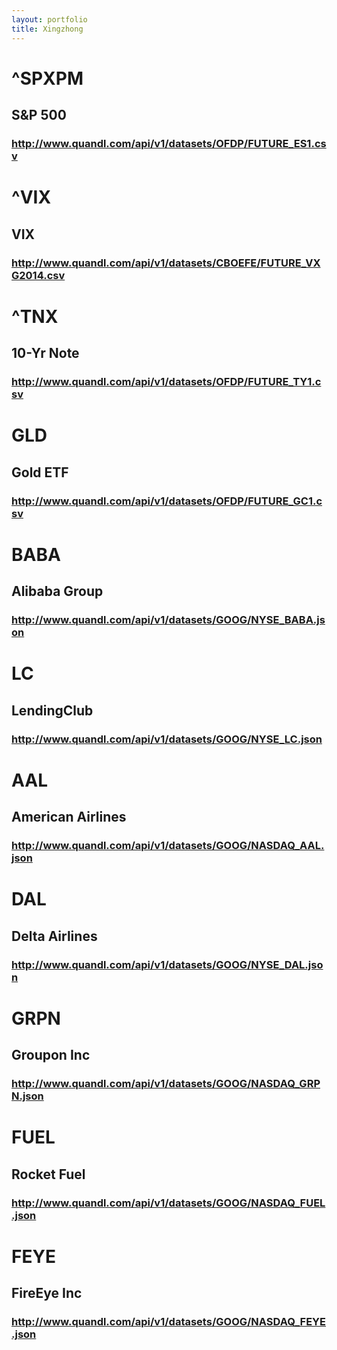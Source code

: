 ```yaml
---
layout: portfolio
title: Xingzhong
---
```


# ^SPXPM
## S&P 500
### http://www.quandl.com/api/v1/datasets/OFDP/FUTURE_ES1.csv

# ^VIX
## VIX
### http://www.quandl.com/api/v1/datasets/CBOEFE/FUTURE_VXG2014.csv

# ^TNX
## 10-Yr Note
### http://www.quandl.com/api/v1/datasets/OFDP/FUTURE_TY1.csv

# GLD
## Gold ETF
### http://www.quandl.com/api/v1/datasets/OFDP/FUTURE_GC1.csv

# BABA
## Alibaba Group
### http://www.quandl.com/api/v1/datasets/GOOG/NYSE_BABA.json

# LC
## LendingClub
### http://www.quandl.com/api/v1/datasets/GOOG/NYSE_LC.json

# AAL
## American Airlines
### http://www.quandl.com/api/v1/datasets/GOOG/NASDAQ_AAL.json

# DAL
## Delta Airlines
### http://www.quandl.com/api/v1/datasets/GOOG/NYSE_DAL.json

# GRPN
## Groupon Inc
### http://www.quandl.com/api/v1/datasets/GOOG/NASDAQ_GRPN.json

# FUEL
## Rocket Fuel
### http://www.quandl.com/api/v1/datasets/GOOG/NASDAQ_FUEL.json

# FEYE
## FireEye Inc
### http://www.quandl.com/api/v1/datasets/GOOG/NASDAQ_FEYE.json


